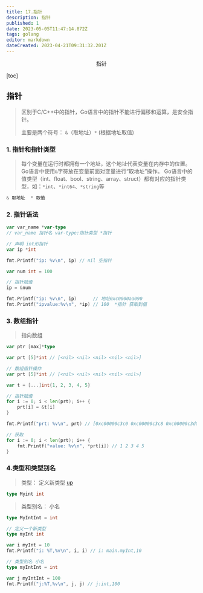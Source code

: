 ```yaml
---
title: 17.指针
description: 指针
published: 1
date: 2023-05-05T11:47:14.872Z
tags: golang
editor: markdown
dateCreated: 2023-04-21T09:31:32.201Z
---
```


<center>指针</center>



[toc]





## 指针

> 区别于C/C++中的指针，Go语言中的指针不能进行偏移和运算，是安全指针。
>
> 主要是两个符号： `&`（取地址）`*` (根据地址取值)



### 1. 指针和指针类型

> 每个变量在运行时都拥有一个地址，这个地址代表变量在内存中的位置。Go语言中使用`&`字符放在变量前面对变量进行“取地址”操作。 Go语言中的值类型（int、float、bool、string、array、struct）都有对应的指针类型，如：`*int`、`*int64`、`*string`等

```go
& 取地址  * 取值
```



### 2. 指针语法

```go
var var_name *var-type
// var_name 指针名 var-type:指针类型 *指针

// 声明 int形指针
var ip *int

fmt.Printf("ip: %v\n", ip) // nil 空指针

var num int = 100

// 指针赋值
ip = &num

fmt.Printf("ip: %v\n", ip)      // 地址0xc0000aa090
fmt.Printf("ipvalue:%v\n", *ip) // 100  *指针 获取到值
```





### 3. 数组指针

> 指向数组 

```go
var ptr [max]*type

var prt [5]*int // [<nil> <nil> <nil> <nil> <nil>]
```

```go
// 数组指针操作
var prt [5]*int // [<nil> <nil> <nil> <nil> <nil>]

var t = [...]int{1, 2, 3, 4, 5}

// 指针赋值
for i := 0; i < len(prt); i++ {
    prt[i] = &t[i]
}

fmt.Printf("prt: %v\n", prt) // [0xc00000c3c0 0xc00000c3c8 0xc00000c3d0 0xc00000c3d8 0xc00000c3e0]

// 获取
for i := 0; i < len(prt); i++ {
    fmt.Printf("value: %v\n", *prt[i]) // 1 2 3 4 5
}
```



### 4.类型和类型别名

> 类型： 定义新类型 [up](https://www.liwenzhou.com/posts/Go/10-struct/)

```go
type Myint int
```



> 类型别名：  小名

```go
type MyIntInt = int
```

```go
// 定义一个新类型
type myInt int

var i myInt = 10
fmt.Printf("i: %T,%v\n", i, i) // i: main.myInt,10

// 类型别名 小名
type myIntInt = int

var j myIntInt = 100
fmt.Printf("j:%T,%v\n", j, j) // j:int,100
```

